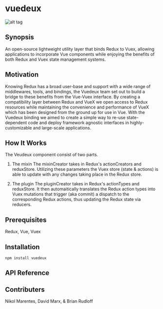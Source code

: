 # vuedeux

![alt tag](https://github.com/brianrudloff/vuedoo/blob/styleupdate/dollsmall.png)

## Synopsis 

An open-source lightweight utility layer that binds Redux to Vuex, allowing applications to incorporate Vue components while enjoying the benefits of both Redux and Vuex state management systems.

## Motivation
Knowing Redux has a broad user-base and support with a wide range of middlewares, tools, and bindings, the Vuedeux team set out to build a bridge to these benefits from the Vue-Vuex interface. By creating a compatibility layer between Redux and VueX we open access to Redux resources while maintaining the convenience and performance of VueX which has been designed from the ground up for use in Vue.  With the Vuedeux binding we aimed to create a simple way to re-use state-dependent code and deploy framework agnostic interfaces in highly-customizable and large-scale applications. 

## How It Works

The Veudeux component consist of two parts.  

1) The mixin
    The mixinCreator takes in Redux's actionCreators and reduxStore.  Utilizing these parameters the Vuex store (state & actions) is able to update with any changes taking place in the Redux store.

2) The plugin
    The pluginCreator takes in Redux's actionTypes and reduxStore.  It then automaitically translates the Redux action types into Vuex mutations that trigger (aka commit) a dispatch to the corresponding Redux actions, thus updating the Redux state via reducers. 


## Prerequisites
Redux, Vue, Vuex

## Installation

```
npm install vuedeux
```

## API Reference

## Contributers
Nikol Marentes, David Marx, & Brian Rudloff 
